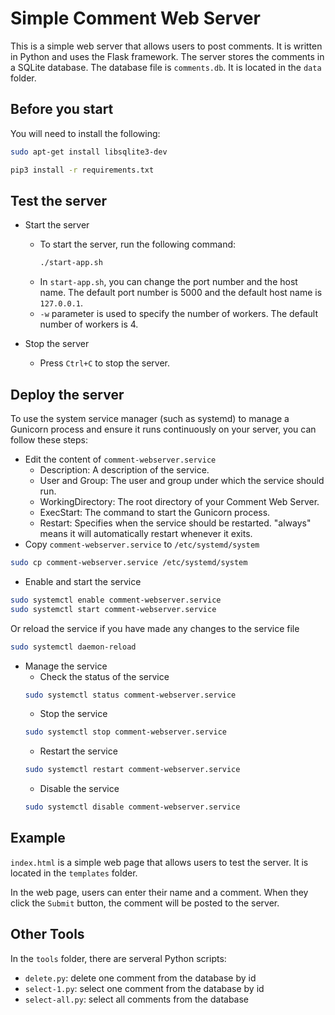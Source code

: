 # Simple Comment Web Server

This is a simple web server that allows users to post comments. It is written in Python and uses the Flask framework.
The server stores the comments in a SQLite database. The database file is `comments.db`. It is located in the `data` folder.

## Before you start

You will need to install the following:
```bash
sudo apt-get install libsqlite3-dev

pip3 install -r requirements.txt
```

## Test the server

- Start the server
  - To start the server, run the following command:
	```bash
	./start-app.sh
	```
  - In `start-app.sh`, you can change the port number and the host name. The default port number is 5000 and the default host name is `127.0.0.1`. 
  - `-w` parameter is used to specify the number of workers. The default number of workers is 4.

- Stop the server
  - Press `Ctrl+C` to stop the server.

## Deploy the server

To use the system service manager (such as systemd) to manage a Gunicorn process and ensure it runs continuously on your server, you can follow these steps:

- Edit the content of `comment-webserver.service`
  - Description: A description of the service.
  - User and Group: The user and group under which the service should run.
  - WorkingDirectory: The root directory of your Comment Web Server.
  - ExecStart: The command to start the Gunicorn process.
  - Restart: Specifies when the service should be restarted. "always" means it will automatically restart whenever it exits.
- Copy `comment-webserver.service` to `/etc/systemd/system`
```bash
sudo cp comment-webserver.service /etc/systemd/system
```
- Enable and start the service 
```bash
sudo systemctl enable comment-webserver.service
sudo systemctl start comment-webserver.service
```
Or reload the service if you have made any changes to the service file
```bash
sudo systemctl daemon-reload
```
- Manage the service
  - Check the status of the service
  ```bash
  sudo systemctl status comment-webserver.service
  ```
  - Stop the service
  ```bash
  sudo systemctl stop comment-webserver.service
  ```
  - Restart the service
  ```bash
  sudo systemctl restart comment-webserver.service
  ```
  - Disable the service
  ```bash
  sudo systemctl disable comment-webserver.service
  ```

## Example

`index.html` is a simple web page that allows users to test the server. It is located in the `templates` folder.

In the web page, users can enter their name and a comment. When they click the `Submit` button, the comment will be posted to the server.

## Other Tools

In the `tools` folder, there are serveral Python scripts: 
- `delete.py`: delete one comment from the database by id
- `select-1.py`: select one comment from the database by id
- `select-all.py`: select all comments from the database
